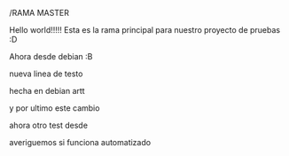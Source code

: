 /RAMA MASTER

Hello world!!!!!
Esta es la rama principal para nuestro proyecto de pruebas
:D

Ahora desde debian :B  

nueva linea de testo
 
 hecha en debian artt
 
 y por ultimo este cambio


ahora otro test desde  

averiguemos si funciona automatizado


